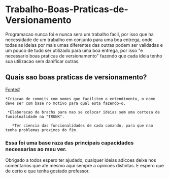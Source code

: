 # Trabalho-Boas-Praticas-de-Versionamento
  Programacao nunca foi e nunca sera um trabalho facil, por isso que ha necessidade de um trabalho em conjunto para uma boa entrega, onde todas as ideias por mais umas diferentes das outras podem ser validadas e um pouco de tudo ser utilizado para uma boa entrega, por isso "e necessario boas praticas de versionamento" fazendo que cada ideia tenho sua utilizacao sem danificar outras.
  
  ## Quais sao boas praticas de versionamento?
  [Fonte#](https://luizgustavoss.wordpress.com/2010/09/09/boas-praticas-na-utilizacao-de-controle-de-versao/)
   
    *Criacao de commits com nomes que facilitem o entendimento, o nome deve ser com base no motivo para qual esta fazendo-o.
     
     *Elaboracao de brachs para nao se colocar ideias sem uma certeza de funiolnalidade na "TRUNK".
       
       *Ter ciencia das funcionalidades de cada comando, para que nao tenha problemas proximos do fim.

### Essa foi uma base raza das principais capacidades necessarias ao meu ver.
   Obrigado a todos espero ter ajudado, qualquer ideias adicoes deixe nos comentarios que ate mesmo aqui sempre a opinioes distintas.
      E espero que de certo e que tenha gostado professor.
   
